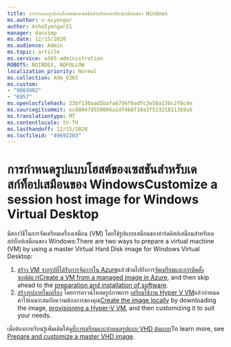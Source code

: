 ```yaml
---
title: การกำหนดรูปแบบโฮสต์ของเซสชันสำหรับเดสก์ท็อปเสมือนของ Windows
ms.author: v-aiyengar
author: AshaIyengar21
manager: dansimp
ms.date: 12/15/2020
ms.audience: Admin
ms.topic: article
ms.service: o365-administration
ROBOTS: NOINDEX, NOFOLLOW
localization_priority: Normal
ms.collection: Adm_O365
ms.custom:
- "9003902"
- "6957"
ms.openlocfilehash: 23bf130aad5bafa6756f0adfc2e58a130c2f6c4e
ms.sourcegitcommit: ec88047d550006a1df4b6f10a3f513218113b9a5
ms.translationtype: MT
ms.contentlocale: th-TH
ms.lasthandoff: 12/15/2020
ms.locfileid: "49692203"
---
```

# <a name="customize-a-session-host-image-for-windows-virtual-desktop"></a><span data-ttu-id="fa90d-102">การกำหนดรูปแบบโฮสต์ของเซสชันสำหรับเดสก์ท็อปเสมือนของ Windows</span><span class="sxs-lookup"><span data-stu-id="fa90d-102">Customize a session host image for Windows Virtual Desktop</span></span>

<span data-ttu-id="fa90d-103">มีสองวิธีในการจัดเตรียมเครื่องเสมือน (VM) โดยใช้รูปแบบเสมือนของฮาร์ดดิสก์เสมือนสำหรับเดสก์ท็อปเสมือนของ Windows:</span><span class="sxs-lookup"><span data-stu-id="fa90d-103">There are two ways to prepare a virtual machine (VM) by using a master Virtual Hard Disk image for Windows Virtual Desktop:</span></span>

1. <span data-ttu-id="fa90d-104">[สร้าง VM จากรูปที่ได้รับการจัดการใน Azure](https://go.microsoft.com/fwlink/?linkid=2127906)แล้วข้ามไปยังการ[จัดเตรียมและการติดตั้งซอฟต์แวร์](https://go.microsoft.com/fwlink/?linkid=2128064)</span><span class="sxs-lookup"><span data-stu-id="fa90d-104">[Create a VM from a managed image in Azure](https://go.microsoft.com/fwlink/?linkid=2127906), and then skip ahead to the [preparation and installation of software](https://go.microsoft.com/fwlink/?linkid=2128064).</span></span>
1. <span data-ttu-id="fa90d-105">[สร้างรูปภายในเครื่อง](https://go.microsoft.com/fwlink/?linkid=2128065) โดยการดาวน์โหลดรูปภาพการ [เตรียมใช้งาน Hyper V VM](https://go.microsoft.com/fwlink/?linkid=2127907)แล้วกำหนดค่าให้เหมาะสมกับความต้องการของคุณ</span><span class="sxs-lookup"><span data-stu-id="fa90d-105">[Create the image locally](https://go.microsoft.com/fwlink/?linkid=2128065) by downloading the image, [provisioning a Hyper-V VM](https://go.microsoft.com/fwlink/?linkid=2127907), and then customizing it to suit your needs.</span></span>

<span data-ttu-id="fa90d-106">เมื่อต้องการเรียนรู้เพิ่มเติมให้ดู[ที่การเตรียมและกำหนดรูปแบบ VHD ต้นแบบ](https://go.microsoft.com/fwlink/?linkid=2127838)</span><span class="sxs-lookup"><span data-stu-id="fa90d-106">To learn more, see [Prepare and customize a master VHD image](https://go.microsoft.com/fwlink/?linkid=2127838).</span></span>